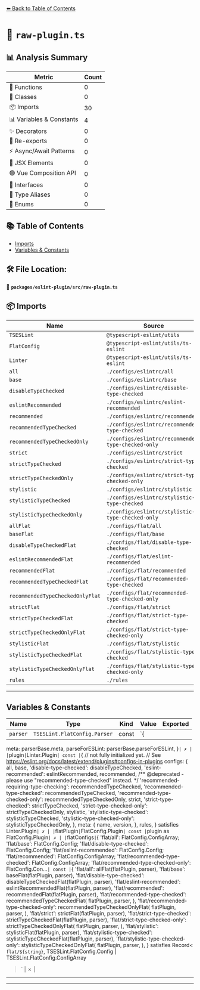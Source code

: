 [⬅️ Back to Table of Contents](../../../index.md)

# 📄 `raw-plugin.ts`

## 📊 Analysis Summary

| Metric | Count |
|--------|-------|
| 🔧 Functions | 0 |
| 🧱 Classes | 0 |
| 📦 Imports | 30 |
| 📊 Variables & Constants | 4 |
| ✨ Decorators | 0 |
| 🔄 Re-exports | 0 |
| ⚡ Async/Await Patterns | 0 |
| 💠 JSX Elements | 0 |
| 🟢 Vue Composition API | 0 |
| 📐 Interfaces | 0 |
| 📑 Type Aliases | 0 |
| 🎯 Enums | 0 |

## 📚 Table of Contents

- [Imports](#imports)
- [Variables & Constants](#variables-constants)

## 🛠️ File Location:
📂 **`packages/eslint-plugin/src/raw-plugin.ts`**

## 📦 Imports

| Name | Source |
|------|--------|
| `TSESLint` | `@typescript-eslint/utils` |
| `FlatConfig` | `@typescript-eslint/utils/ts-eslint` |
| `Linter` | `@typescript-eslint/utils/ts-eslint` |
| `all` | `./configs/eslintrc/all` |
| `base` | `./configs/eslintrc/base` |
| `disableTypeChecked` | `./configs/eslintrc/disable-type-checked` |
| `eslintRecommended` | `./configs/eslintrc/eslint-recommended` |
| `recommended` | `./configs/eslintrc/recommended` |
| `recommendedTypeChecked` | `./configs/eslintrc/recommended-type-checked` |
| `recommendedTypeCheckedOnly` | `./configs/eslintrc/recommended-type-checked-only` |
| `strict` | `./configs/eslintrc/strict` |
| `strictTypeChecked` | `./configs/eslintrc/strict-type-checked` |
| `strictTypeCheckedOnly` | `./configs/eslintrc/strict-type-checked-only` |
| `stylistic` | `./configs/eslintrc/stylistic` |
| `stylisticTypeChecked` | `./configs/eslintrc/stylistic-type-checked` |
| `stylisticTypeCheckedOnly` | `./configs/eslintrc/stylistic-type-checked-only` |
| `allFlat` | `./configs/flat/all` |
| `baseFlat` | `./configs/flat/base` |
| `disableTypeCheckedFlat` | `./configs/flat/disable-type-checked` |
| `eslintRecommendedFlat` | `./configs/flat/eslint-recommended` |
| `recommendedFlat` | `./configs/flat/recommended` |
| `recommendedTypeCheckedFlat` | `./configs/flat/recommended-type-checked` |
| `recommendedTypeCheckedOnlyFlat` | `./configs/flat/recommended-type-checked-only` |
| `strictFlat` | `./configs/flat/strict` |
| `strictTypeCheckedFlat` | `./configs/flat/strict-type-checked` |
| `strictTypeCheckedOnlyFlat` | `./configs/flat/strict-type-checked-only` |
| `stylisticFlat` | `./configs/flat/stylistic` |
| `stylisticTypeCheckedFlat` | `./configs/flat/stylistic-type-checked` |
| `stylisticTypeCheckedOnlyFlat` | `./configs/flat/stylistic-type-checked-only` |
| `rules` | `./rules` |


---

## Variables & Constants

| Name | Type | Kind | Value | Exported |
|------|------|------|-------|----------|
| `parser` | `TSESLint.FlatConfig.Parser` | const | `{
  meta: parserBase.meta,
  parseForESLint: parserBase.parseForESLint,
}` | ✗ |
| `plugin` | `Linter.Plugin` | const | `{
  // not fully initialized yet.
  // See https://eslint.org/docs/latest/extend/plugins#configs-in-plugins
  configs: {
    all,
    base,
    'disable-type-checked': disableTypeChecked,
    'eslint-recommended': eslintRecommended,
    recommended,
    /** @deprecated - please use "recommended-type-checked" instead. */
    'recommended-requiring-type-checking': recommendedTypeChecked,
    'recommended-type-checked': recommendedTypeChecked,
    'recommended-type-checked-only': recommendedTypeCheckedOnly,
    strict,
    'strict-type-checked': strictTypeChecked,
    'strict-type-checked-only': strictTypeCheckedOnly,
    stylistic,
    'stylistic-type-checked': stylisticTypeChecked,
    'stylistic-type-checked-only': stylisticTypeCheckedOnly,
  },
  meta: {
    name,
    version,
  },
  rules,
} satisfies Linter.Plugin` | ✗ |
| `flatPlugin` | `FlatConfig.Plugin` | const | `plugin as FlatConfig.Plugin` | ✗ |
| `flatConfigs` | `{ 'flat/all': FlatConfig.ConfigArray; 'flat/base': FlatConfig.Config; 'flat/disable-type-checked': FlatConfig.Config; 'flat/eslint-recommended': FlatConfig.Config; 'flat/recommended': FlatConfig.ConfigArray; 'flat/recommended-type-checked': FlatConfig.ConfigArray; 'flat/recommended-type-checked-only': FlatConfig.Con...` | const | `{
  'flat/all': allFlat(flatPlugin, parser),
  'flat/base': baseFlat(flatPlugin, parser),
  'flat/disable-type-checked': disableTypeCheckedFlat(flatPlugin, parser),
  'flat/eslint-recommended': eslintRecommendedFlat(flatPlugin, parser),
  'flat/recommended': recommendedFlat(flatPlugin, parser),
  'flat/recommended-type-checked': recommendedTypeCheckedFlat(
    flatPlugin,
    parser,
  ),
  'flat/recommended-type-checked-only': recommendedTypeCheckedOnlyFlat(
    flatPlugin,
    parser,
  ),
  'flat/strict': strictFlat(flatPlugin, parser),
  'flat/strict-type-checked': strictTypeCheckedFlat(flatPlugin, parser),
  'flat/strict-type-checked-only': strictTypeCheckedOnlyFlat(
    flatPlugin,
    parser,
  ),
  'flat/stylistic': stylisticFlat(flatPlugin, parser),
  'flat/stylistic-type-checked': stylisticTypeCheckedFlat(flatPlugin, parser),
  'flat/stylistic-type-checked-only': stylisticTypeCheckedOnlyFlat(
    flatPlugin,
    parser,
  ),
} satisfies Record<
  `flat/${string}`,
  TSESLint.FlatConfig.Config | TSESLint.FlatConfig.ConfigArray
>` | ✗ |


---


---